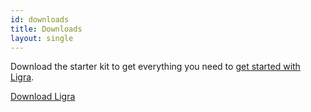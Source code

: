 ```yaml
---
id: downloads
title: Downloads
layout: single
---
```

Download the starter kit to get everything you need to
[get started with Ligra](/ligra/docs/getting-started.html).

<div class="buttons-unit downloads">
  <a href="https://github.com/jshun/ligra/archive/master.zip" class="button">
    Download Ligra
  </a>
</div>
